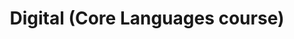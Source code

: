 ---
title: Digital (Core Languages course)
type: Teaching
location: Central Saint Martins, London, UK
subtext:
dateFormat: year # "year", otherwise will be displayed MM.YYYY
dateEnd:
dateStart: 2020-05-31
url: https://www.arts.ac.uk/subjects/communication-and-graphic-design/undergraduate/ba-hons-graphic-communication-design-csm
---